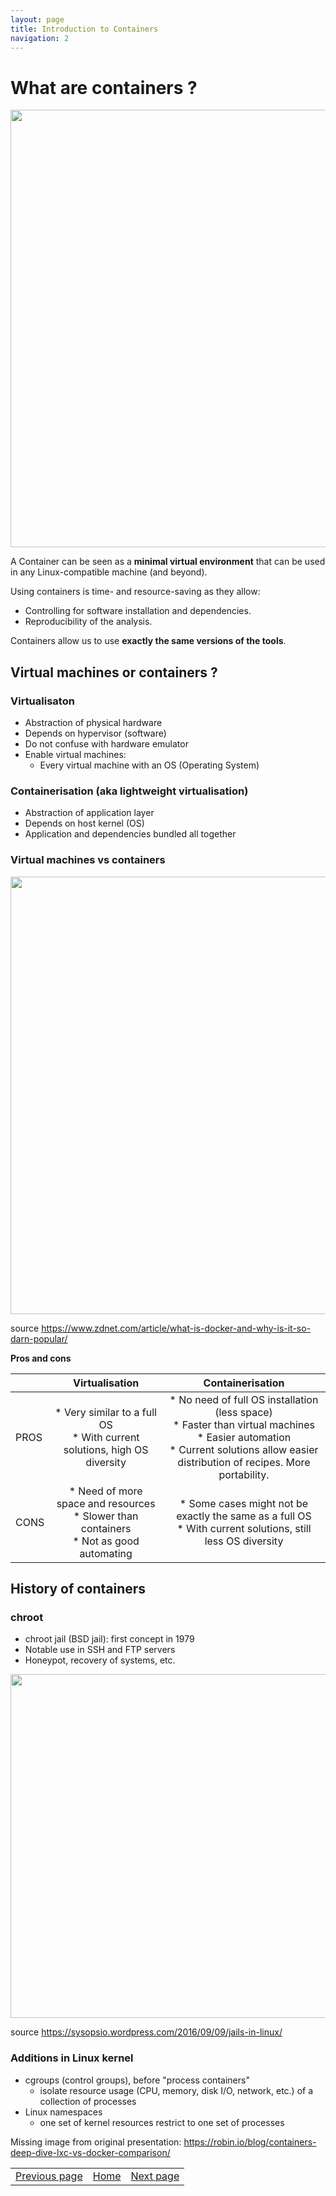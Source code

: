 ```yaml
---
layout: page
title: Introduction to Containers
navigation: 2
---
```


# What are containers ?

<a href="https://www.synopsys.com/blogs/software-security/wp-content/uploads/2018/04/containers-rsa.jpg"><img src="https://www.synopsys.com/blogs/software-security/wp-content/uploads/2018/04/containers-rsa.jpg" width="700/"></a>

A Container can be seen as a **minimal virtual environment** that can be used in any Linux-compatible machine (and beyond).

Using containers is time- and resource-saving as they allow:
* Controlling for software installation and dependencies.
* Reproducibility of the analysis.

Containers allow us to use **exactly the same versions of the tools**.

## Virtual machines or containers ?

### Virtualisaton

* Abstraction of physical hardware
* Depends on hypervisor (software)
* Do not confuse with hardware emulator
* Enable virtual machines:
	* Every virtual machine with an OS (Operating System)

### Containerisation (aka lightweight virtualisation)

* Abstraction of application layer
* Depends on host kernel (OS)
* Application and dependencies bundled all together

### Virtual machines vs containers

<a href="https://zdnet2.cbsistatic.com/hub/i/r/2017/05/08/af178c5a-64dd-4900-8447-3abd739757e3/resize/770xauto/78abd09a8d41c182a28118ac0465c914/docker-vm-container.png"><img src="https://zdnet2.cbsistatic.com/hub/i/r/2017/05/08/af178c5a-64dd-4900-8447-3abd739757e3/resize/770xauto/78abd09a8d41c182a28118ac0465c914/docker-vm-container.png" width="700/"></a>

source https://www.zdnet.com/article/what-is-docker-and-why-is-it-so-darn-popular/

**Pros and cons**

|| Virtualisation | Containerisation |
| :------ | :------------: | :--------------: |
| PROS | * Very similar to a full OS <br> * With current solutions, high OS diversity| * No need of full OS installation (less space) <br> * Faster than virtual machines <br> * Easier automation <br> * Current solutions allow easier distribution of recipes. More portability.|
| CONS | * Need of more space and resources <br> * Slower than containers <br> * Not as good automating | * Some cases might not be exactly the same as a full OS <br> * With current solutions, still less OS diversity |

## History of containers

### chroot

* chroot jail (BSD jail): first concept in 1979
* Notable use in SSH and FTP servers
* Honeypot, recovery of systems, etc.

<a href="https://sysopsio.files.wordpress.com/2016/09/linux-chroot-jail.png"><img src="https://sysopsio.files.wordpress.com/2016/09/linux-chroot-jail.png" width="550/"></a>

source https://sysopsio.wordpress.com/2016/09/09/jails-in-linux/

### Additions in Linux kernel

* cgroups (control groups), before "process containers"
	* isolate resource usage (CPU, memory, disk I/O, network, etc.) of a collection of processes
* Linux namespaces
	* one set of kernel resources restrict to one set of processes

Missing image from original presentation: https://robin.io/blog/containers-deep-dive-lxc-vs-docker-comparison/


|          |       |      |
| :------- | :---: | ---: |
| [Previous page](https://biocorecrg.github.io/CRG_Containers_NextFlow/) | [Home](https://biocorecrg.github.io/CRG_Containers_NextFlow/)  | [Next page](https://biocorecrg.github.io/CRG_Containers_NextFlow/docker.html) |
